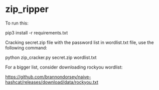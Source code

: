 # zip_ripper
To run this:

pip3 install -r requirements.txt

Cracking secret.zip file with the password list in wordlist.txt file, use the following command:

python zip_cracker.py secret.zip wordlist.txt

For a bigger list, consider downloading rockyou wordlist:

https://github.com/brannondorsey/naive-hashcat/releases/download/data/rockyou.txt
